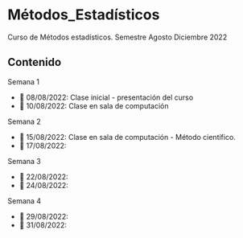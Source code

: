 # Métodos_Estadísticos
Curso de Métodos estadísticos. Semestre Agosto Diciembre 2022

## Contenido

Semana 1

+ :round_pushpin: 08/08/2022: Clase inicial - presentación del curso
+ :round_pushpin: 10/08/2022: Clase en sala de computación

Semana 2

+ :round_pushpin: 15/08/2022: Clase en sala de computación - Método científico.
+ :round_pushpin: 17/08/2022:

Semana 3

+ :round_pushpin: 22/08/2022:
+ :round_pushpin: 24/08/2022:

Semana 4

+ :round_pushpin: 29/08/2022:
+ :round_pushpin: 31/08/2022: